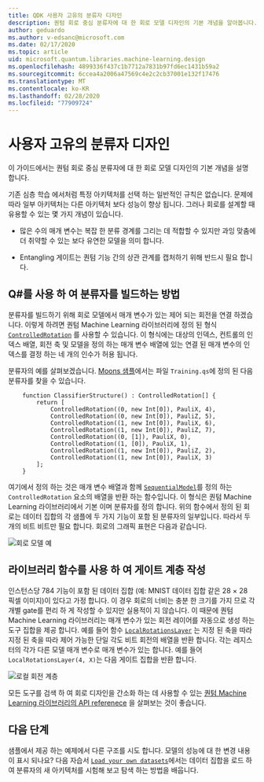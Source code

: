 ```yaml
---
title: QDK 사용자 고유의 분류자 디자인
description: 퀀텀 회로 중심 분류자에 대 한 회로 모델 디자인의 기본 개념을 알아봅니다.
author: geduardo
ms.author: v-edsanc@microsoft.com
ms.date: 02/17/2020
ms.topic: article
uid: microsoft.quantum.libraries.machine-learning.design
ms.openlocfilehash: 4899336f437c1b7712a7831b97fd6ec1431b59a2
ms.sourcegitcommit: 6ccea4a2006a47569c4e2c2cb37001e132f17476
ms.translationtype: MT
ms.contentlocale: ko-KR
ms.lasthandoff: 02/28/2020
ms.locfileid: "77909724"
---
```

# <a name="design-your-own-classifier"></a>사용자 고유의 분류자 디자인

이 가이드에서는 퀀텀 회로 중심 분류자에 대 한 회로 모델 디자인의 기본 개념을 설명 합니다.

기존 심층 학습 에서처럼 특정 아키텍처를 선택 하는 일반적인 규칙은 없습니다. 문제에 따라 일부 아키텍처는 다른 아키텍처 보다 성능이 향상 됩니다. 그러나 회로를 설계할 때 유용할 수 있는 몇 가지 개념이 있습니다.

- 많은 수의 매개 변수는 복잡 한 분류 경계를 그리는 데 적합할 수 있지만 과잉 맞춤에 더 취약할 수 있는 보다 유연한 모델을 의미 합니다.

- Entangling 게이트는 퀀텀 기능 간의 상관 관계를 캡처하기 위해 반드시 필요 합니다.

## <a name="how-to-build-a-classifier-with-q"></a>Q\#를 사용 하 여 분류자를 빌드하는 방법

분류자를 빌드하기 위해 회로 모델에서 매개 변수가 있는 제어 되는 회전을 연결 하겠습니다. 이렇게 하려면 퀀텀 Machine Learning 라이브러리에 정의 된 형식 [`ControlledRotation`](xref:microsoft.quantum.machinelearning.controlledrotation) 를 사용할 수 있습니다. 이 형식에는 대상의 인덱스, 컨트롤의 인덱스 배열, 회전 축 및 모델을 정의 하는 매개 변수 배열에 있는 연결 된 매개 변수의 인덱스를 결정 하는 네 개의 인수가 허용 됩니다.

분류자의 예를 살펴보겠습니다. [Moons 샘플](https://github.com/microsoft/Quantum/tree/master/samples/machine-learning/half-moons)에서는 파일 `Training.qs`에 정의 된 다음 분류자를 찾을 수 있습니다.

```qsharp
    function ClassifierStructure() : ControlledRotation[] {
        return [
            ControlledRotation((0, new Int[0]), PauliX, 4),
            ControlledRotation((0, new Int[0]), PauliZ, 5),
            ControlledRotation((1, new Int[0]), PauliX, 6),
            ControlledRotation((1, new Int[0]), PauliZ, 7),
            ControlledRotation((0, [1]), PauliX, 0),
            ControlledRotation((1, [0]), PauliX, 1),
            ControlledRotation((1, new Int[0]), PauliZ, 2),
            ControlledRotation((1, new Int[0]), PauliX, 3)
        ];
    }
 ```

여기에서 정의 하는 것은 매개 변수 배열과 함께 [`SequentialModel`](xref:microsoft.quantum.machinelearning.sequentialmodel)를 정의 하는 `ControlledRotation` 요소의 배열을 반환 하는 함수입니다. 이 형식은 퀀텀 Machine Learning 라이브러리에서 기본 이며 분류자를 정의 합니다. 위의 함수에서 정의 된 회로는 데이터 집합의 각 샘플에 두 가지 기능이 포함 된 분류자의 일부입니다. 따라서 두 개의 비트 비트만 필요 합니다. 회로의 그래픽 표현은 다음과 같습니다.

 ![회로 모델 예](~/media/circuit_model_1.PNG)

## <a name="use-the-library-functions-to-write-layers-of-gates"></a>라이브러리 함수를 사용 하 여 게이트 계층 작성

인스턴스당 784 기능이 포함 된 데이터 집합 (예: MNIST 데이터 집합 같은 28 × 28 픽셀 이미지)이 있다고 가정 합니다. 이 경우 회로의 너비는 충분 한 크기를 가지 므로 각 개별 gate를 편리 하 게 작성할 수 있지만 실용적이 지 않습니다. 이 때문에 퀀텀 Machine Learning 라이브러리는 매개 변수가 있는 회전 레이어를 자동으로 생성 하는 도구 집합을 제공 합니다. 예를 들어 함수 [`LocalRotationsLayer`](xref:microsoft.quantum.machinelearning.localrotationslayer) 는 지정 된 축을 따라 지정 된 축을 따라 제어 가능한 단일 각도 비트 회전의 배열을 반환 합니다. 각는 레지스터의 각가 다른 모델 매개 변수로 매개 변수가 있는 합니다. 예를 들어 `LocalRotationsLayer(4, X)`는 다음 게이트 집합을 반환 합니다.

 ![로컬 회전 계층](~/media/local_rotations_layer.PNG)

모든 도구를 검색 하 여 회로 디자인을 간소화 하는 데 사용할 수 있는 [퀀텀 Machine Learning 라이브러리의 API referenece](xref:microsoft.quantum.machinelearning) 을 살펴보는 것이 좋습니다.

## <a name="next-steps"></a>다음 단계

 샘플에서 제공 하는 예제에서 다른 구조를 시도 합니다. 모델의 성능에 대 한 변경 내용이 표시 되나요? 다음 자습서 [`Load your own datasets`](xref:microsoft.quantum.libraries.machine-learning.load)에서는 데이터 집합을 로드 하 여 분류자의 새 아키텍처를 시험해 보고 탐색 하는 방법을 배웁니다.
